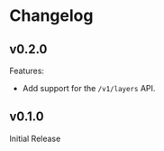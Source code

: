 # Changelog

## v0.2.0

Features:

* Add support for the `/v1/layers` API.

## v0.1.0

Initial Release
